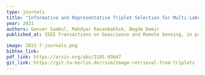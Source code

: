 ```yaml
---
type: journals
title: "Informative and Representative Triplet Selection for Multi-Label Remote Sensing Image Retrieval"
year: 2021
authors: Gencer Sumbul, Mahdyar Ravanbakhsh, Begüm Demir
published_at: IEEE Transactions on Geoscience and Remote Sensing, in press, 2021

image: 2021-7-journals.png
bibtex_link:
pdf_link: https://arxiv.org/abs/2105.03647
git_link: https://git.tu-berlin.de/rsim/image-retrieval-from-triplets
---
```

